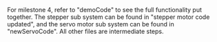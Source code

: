 For milestone 4, refer to "demoCode" to see the full functionality put together. The stepper sub system can be found in "stepper motor code updated", and the servo motor sub system can be found in "newServoCode".
All other files are intermediate steps.
